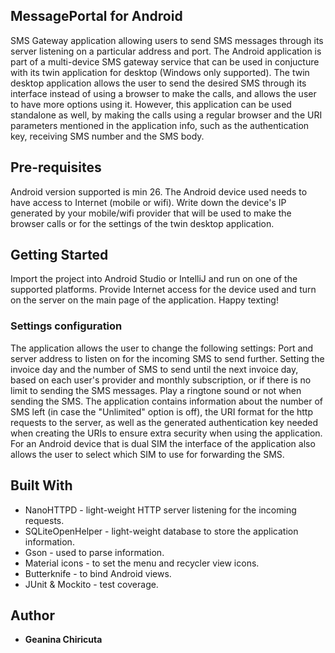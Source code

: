 ## MessagePortal for Android
SMS Gateway application allowing users to send SMS messages through its server listening on a particular address and port. The Android application is part of a multi-device SMS gateway service
that can be used in conjucture with its twin application for desktop (Windows only supported). The twin desktop application allows the user to send the desired SMS through its interface
instead of using a browser to make the calls, and allows the user to have more options using it. However, this application can be used standalone as well, by making the calls using a regular
browser and the URI parameters mentioned in the application info, such as the authentication key, receiving SMS number and the SMS body.

## Pre-requisites
Android version supported is min 26.
The Android device used needs to have access to Internet (mobile or wifi). Write down the device's IP generated by your mobile/wifi provider that will be used to make the browser calls or 
for the settings of the twin desktop application.

## Getting Started
Import the project into Android Studio or IntelliJ and run on one of the supported platforms.
Provide Internet access for the device used and turn on the server on the main page of the application. Happy texting!

### Settings configuration
The application allows the user to change the following settings:
 Port and server address to listen on for the incoming SMS to send further.
 Setting the invoice day and the number of SMS to send until the next invoice day, based on each user's provider and monthly subscription, or if there is no limit to sending the SMS messages.
 Play a ringtone sound or not when sending the SMS.
The application contains information about the number of SMS left (in case the "Unlimited" option is off), the URI format for the http requests to the server, as well as the generated authentication key
needed when creating the URIs to ensure extra security when using the application.
For an Android device that is dual SIM the interface of the application also allows the user to select which SIM to use for forwarding the SMS. 
 

## Built With
* NanoHTTPD - light-weight HTTP server listening for the incoming requests.
* SQLiteOpenHelper - light-weight database to store the application information.
* Gson - used to parse information.
* Material icons - to set the menu and recycler view icons.
* Butterknife - to bind Android views.
* JUnit & Mockito - test coverage.

## Author
* **Geanina Chiricuta**
